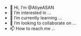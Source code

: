 - 👋 Hi, I’m @AtiyeASAN
- 👀 I’m interested in ...
- 🌱 I’m currently learning ...
- 💞️ I’m looking to collaborate on ...
- 📫 How to reach me ...

<!---
AtiyeASAN/AtiyeASAN is a ✨ special ✨ repository because its `README.md` (this file) appears on your GitHub profile.
You can click the Preview link to take a look at your changes.
--->
